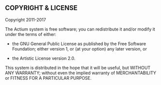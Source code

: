 
## COPYRIGHT & LICENSE

Copyright 2011-2017

The Actium system is free software; you can redistribute it and/or
modify it under the terms of either:

* the GNU General Public License as published by the Free
Software Foundation; either version 1, or (at your option) any
later version, or

* the Artistic License version 2.0.

This system is distributed in the hope that it will be useful, but WITHOUT 
ANY WARRANTY; without even the implied warranty of MERCHANTABILITY or 
FITNESS FOR A PARTICULAR PURPOSE.
